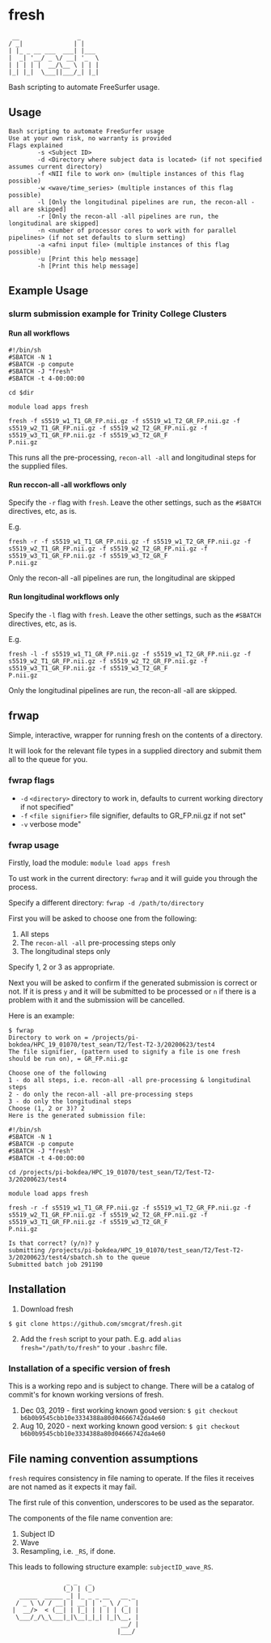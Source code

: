 # fresh

```
 __                _
/ _|              | |
| |_ _ __ ___  ___| |___
|  _| '__/ _ \/ __| '_  \
| | | | |  __/\__ \ | | |
|_| |_|  \___||___/_| |_|

```

Bash scripting to automate FreeSurfer usage.

## Usage

```
Bash scripting to automate FreeSurfer usage
Use at your own risk, no warranty is provided
Flags explained
        -s <Subject ID>
        -d <Directory where subject data is located> (if not specified assumes current directory)
        -f <NII file to work on> (multiple instances of this flag possible)
        -w <wave/time_series> (multiple instances of this flag possible)
        -l [Only the longitudinal pipelines are run, the recon-all -all are skipped]
        -r [Only the recon-all -all pipelines are run, the longitudinal are skipped]
        -n <number of processor cores to work with for parallel pipelines> (if not set defaults to slurm setting)
        -a <afni input file> (multiple instances of this flag possible)
        -u [Print this help message]
        -h [Print this help message]
```

## Example Usage

### slurm submission example for Trinity College Clusters

#### Run all workflows
```
#!/bin/sh
#SBATCH -N 1
#SBATCH -p compute
#SBATCH -J "fresh"
#SBATCH -t 4-00:00:00

cd $dir

module load apps fresh

fresh -f s5519_w1_T1_GR_FP.nii.gz -f s5519_w1_T2_GR_FP.nii.gz -f s5519_w2_T1_GR_FP.nii.gz -f s5519_w2_T2_GR_FP.nii.gz -f s5519_w3_T1_GR_FP.nii.gz -f s5519_w3_T2_GR_F
P.nii.gz
```

This runs all the pre-processing, `recon-all -all` and longitudinal steps for the supplied files. 

#### Run reccon-all -all workflows only

Specify the `-r` flag with `fresh`. Leave the other settings, such as the `#SBATCH` directives, etc, as is.

E.g.
```
fresh -r -f s5519_w1_T1_GR_FP.nii.gz -f s5519_w1_T2_GR_FP.nii.gz -f s5519_w2_T1_GR_FP.nii.gz -f s5519_w2_T2_GR_FP.nii.gz -f s5519_w3_T1_GR_FP.nii.gz -f s5519_w3_T2_GR_F
P.nii.gz
```

Only the recon-all -all pipelines are run, the longitudinal are skipped

#### Run longitudinal workflows only

Specify the `-l` flag with `fresh`. Leave the other settings, such as the `#SBATCH` directives, etc, as is.

E.g.
```
fresh -l -f s5519_w1_T1_GR_FP.nii.gz -f s5519_w1_T2_GR_FP.nii.gz -f s5519_w2_T1_GR_FP.nii.gz -f s5519_w2_T2_GR_FP.nii.gz -f s5519_w3_T1_GR_FP.nii.gz -f s5519_w3_T2_GR_F
P.nii.gz
```

Only the longitudinal pipelines are run, the recon-all -all are skipped.

## frwap

Simple, interactive, wrapper for running fresh on the contents of a directory.

It will look for the relevant file types in a supplied directory and submit them all to the queue for you.

### fwrap flags

* `-d` `<directory>` directory to work in, defaults to current working directory if not specified"
* `-f` `<file signifier>` file signifier, defaults to GR_FP.nii.gz if not set"
* `-v` verbose mode"

### fwrap usage

Firstly, load the module: `module load apps fresh`

To ust work in the current directory: `fwrap` and it will guide you through the process.

Specify a different directory: `fwrap -d /path/to/directory`

First you will be asked to choose one from the following:
1. All steps
2. The `recon-all -all` pre-processing steps only
3. The longitudinal steps only

Specify 1, 2 or 3 as appropriate.

Next you will be asked to confirm if the generated submission is correct or not. If it is press `y` and it will be submitted to be processed or `n` if there is a problem with it and the submission will be cancelled.

Here is an example:
```
$ fwrap
Directory to work on = /projects/pi-bokdea/HPC_19_01070/test_sean/T2/Test-T2-3/20200623/test4
The file signifier, (pattern used to signify a file is one fresh should be run on), = GR_FP.nii.gz

Choose one of the following
1 - do all steps, i.e. recon-all -all pre-processing & longitudinal steps
2 - do only the recon-all -all pre-processing steps
3 - do only the longitudinal steps
Choose (1, 2 or 3)? 2
Here is the generated submission file:

#!/bin/sh
#SBATCH -N 1
#SBATCH -p compute
#SBATCH -J "fresh"
#SBATCH -t 4-00:00:00

cd /projects/pi-bokdea/HPC_19_01070/test_sean/T2/Test-T2-3/20200623/test4

module load apps fresh

fresh -r -f s5519_w1_T1_GR_FP.nii.gz -f s5519_w1_T2_GR_FP.nii.gz -f s5519_w2_T1_GR_FP.nii.gz -f s5519_w2_T2_GR_FP.nii.gz -f s5519_w3_T1_GR_FP.nii.gz -f s5519_w3_T2_GR_F
P.nii.gz

Is that correct? (y/n)? y
submitting /projects/pi-bokdea/HPC_19_01070/test_sean/T2/Test-T2-3/20200623/test4/sbatch.sh to the queue
Submitted batch job 291190
```

## Installation

1. Download fresh
```
$ git clone https://github.com/smcgrat/fresh.git
```

2. Add the `fresh` script to your path. E.g. add `alias fresh="/path/to/fresh"` to your `.bashrc` file.

### Installation of a specific version of fresh

This is a working repo and is subject to change. There will be a catalog of commit's for known working versions of fresh.

1. Dec 03, 2019 - first working known good version: `$ git checkout b6b0b9545cbb10e3334388a80d04666742da4e60`
2. Aug 10, 2020 - next working known good version: `$ git checkout b6b0b9545cbb10e3334388a80d04666742da4e60`

## File naming convention assumptions

`fresh` requires consistency in file naming to operate. If the files it receives are not named as it expects it may fail.

The first rule of this convention, underscores to be used as the separator.

The components of the file name convention are:

1. Subject ID
2. Wave
3. Resampling, i.e. `_RS`, if done.

This leads to following structure example: `subjectID_wave_RS`.


```
                _ _   _             
               (_) | (_)            
   _____  _____ _| |_ _ _ __   __ _
  / _ \ \/ / __| | __| | '_ \ / _` |
 |  __/>  < (__| | |_| | | | | (_| |
  \___/_/\_\___|_|\__|_|_| |_|\__, |
                               __/ |
                              |___/
```
